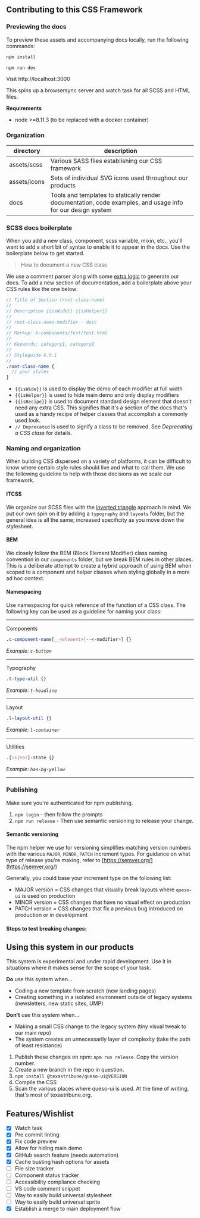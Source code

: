 ## Contributing to this CSS Framework

### Previewing the docs
To preview these assets and accompanying docs locally, run the following commands:
```sh
npm install
```

```sh
npm run dev
```
Visit http://localhost:3000

This spins up a browsersync server and watch task for all SCSS and HTML files.

**Requirements**
- node >=8.11.3 (to be replaced with a docker container)


### Organization
| directory          | description              |
| -----------       | --------------------|
| assets/scss       | Various SASS files establishing our CSS framework |
| assets/icons      | Sets of individual SVG icons used throughout our products            |
| docs      | Tools and templates to statically render documentation, code examples, and usage info for our design system         |


### SCSS docs boilerplate

When you add a new class, component, scss variable, mixin, etc., you'll want to add a short bit of syntax to enable it to appear in the docs. Use the boilerplate below to get started.

> How to document a new CSS class

We use a comment parser along with some [extra logic](https://github.com/texastribune/queso-ui/blob/main/tasks/style-doc.js) to generate our docs. To add a new section of documentation, add a boilerplate above your CSS rules like the one below: 

```scss
// Title of Section (root-class-name)
//
// Description {{isWide}} {{isHelper}}
//
// root-class-name-modifier - desc
//
// Markup: 6-components/test/test.html
//
// Keywords: category1, category2
//
// Styleguide 6.0.1
//
.root-class-name {
  // your styles
}
```
- `{{isWide}}` is used to display the demo of each modifier at full width
- `{{isHelper}}` is used to hide main demo and only display modifiers
- `{{isRecipe}}` is used to document standard design element that doesn't need any extra CSS. This signifies that it's a section of the docs that's used as a handy recipe of helper classes that accomplish a commonly used look.
- `// Deprecated` is used to signify a class to be removed. See _Deprecating a CSS class_ for details.


### Naming and organization

When building CSS dispersed on a variety of platforms, it can be difficult to know where certain style rules should live and what to call them. We use the following guideline to help with those decisions as we scale our framework.

#### ITCSS
We organize our SCSS files with the [inverted triangle](https://www.xfive.co/blog/itcss-scalable-maintainable-css-architecture/) approach in mind. We put our own spin on it by adding a `typography` and `layouts` folder, but the general idea is all the same; increased specificity as you move down the stylesheet.

#### BEM
We closely follow the BEM (Block Element Modifier) class naming convention in our `components` folder, but we break BEM rules in other places. This is a deliberate attempt to create a hybrid approach of using BEM when scoped to a component and helper classes when styling globally in a more ad hoc context.

#### Namespacing
Use namespacing for quick reference of the function of a CSS class. The following key can be used as a guideline for naming your class:

---

Components
```css
.c-component-name[__<element>|--<-modifier>] {}
```
_Example: `c-button`_

---

Typography
```css
.t-type-util {}
```
_Example: `t-headline`_

---

Layout
```css
.l-layout-util {}
```
_Example: `l-container`_

---

Utilities
```css
.[is|has]-state {}
```
_Example: `has-bg-yellow`_

---

### Publishing

Make sure you're authenticated for npm publishing.

1. `npm login` - then follow the prompts
2. `npm run release` - Then use semantic versioning to release your change.

#### Semantic versioning
The npm helper we use for versioning simplifies matching version numbers with the various `MAJOR`, `MINOR`, `PATCH` increment types. For guidance on what type of release you're making, refer to [https://semver.org/](https://semver.org/)

Generally, you could base your increment type on the following list:

- MAJOR version = CSS changes that visually break layouts where `queso-ui` is used on production
- MINOR version = CSS changes that have no visual effect on production
- PATCH version = CSS changes that fix a previous bug introduced on production or in development 

#### Steps to test breaking changes:

## Using this system in our products
This system is experimental and under rapid development. Use it in situations where it makes sense for the scope of your task.

**Do** use this system when...
- Coding a new template from scratch (new landing pages)
- Creating something in a isolated environment outside of legacy systems (newsletters, new static sites, UMP)

**Don't** use this system when...
- Making a small CSS change to the legacy system (tiny visual tweak to our main repo)
- The system creates an unnecessarily layer of complexity (take the path of least resistance)



1. Publish these changes on npm: `npm run release`. Copy the version number.
2. Create a new branch in the repo in question.
3. `npm install @texastribune/queso-ui@VERSION`
4. Compile the CSS
5. Scan the various places where queso-ui is used. At the time of writing, that's most of texastribune.org.

##  Features/Wishlist

* [x] Watch task
* [x] Pre commit linting
* [x] Fix code preview
* [x] Allow for hiding main demo
* [x] GitHub search feature (needs automation)
* [x] Cache busting hash options for assets
* [ ] File size tracker
* [ ] Component status tracker
* [ ] Accessibility compliance checking
* [ ] VS code comment snippet
* [ ] Way to easily build universal stylesheet
* [ ] Way to easily build universal sprite
* [x] Establish a merge to main deployment flow